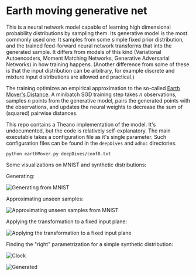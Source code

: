 # Earth moving generative net

This is a neural network model capable of learning high dimensional probability distributions by sampling them.
Its generative model is the most commonly used one: It samples from some simple fixed prior distribution,
and the trained feed-forward neural
network transforms that into the generated sample. It differs from models of this kind (Variational
Autoencoders, Moment Matching Networks, Generative Adversarial Networks) in how training happens.
(Another difference from some of these is that the input distribution can be arbitrary, for
example discrete and mixture input distributions are allowed and practical.)

The training optimizes an empirical approximation to the so-called
[Earth Mover's Distance](https://en.wikipedia.org/wiki/Earth_mover%27s_distance).
A minibatch SGD training step takes *n* observations, samples *n* points from the generative model,
pairs the generated points with the observations, and updates the neural weights to decrease
the sum of (squared) pairwise distances.

This repo contains a Theano implementation of the model. It's undocumented, but the code is relatively
self-explanatory. The main executable takes a configuration file as it's single parameter.
Such configuration files can be found in the `deepDives` and `adhoc` directories.

```
python earthMover.py deepDives/conf8.txt
```

Some visualizations on MNIST and synthetic distributions:

Generating:

![Generating from MNIST](http://people.mokk.bme.hu/~daniel/kohonen/conf8/s5600.png)

Approximating unseen samples:

![Approximating unseen samples from MNIST](http://people.mokk.bme.hu/~daniel/kohonen/conf8/diff_validation5600.png)

Applying the transformation to a fixed input plane:

![Applying the transformation to a fixed input plane](http://people.mokk.bme.hu/~daniel/kohonen/conf8/xy5600.png)

Finding the "right" parametrization for a simple synthetic distribution:

![Clock](http://people.mokk.bme.hu/~daniel/kohonen/clock1-sd1.0/input.png)

![Generated](http://people.mokk.bme.hu/~daniel/kohonen/clock1-sd1.0/xy200.png)
